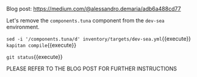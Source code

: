 Blog post: https://medium.com/@alessandro.demaria/adb6a488cd77

Let's remove the `components.tuna` component from the `dev-sea` environment.

`sed -i '/components.tuna/d' inventory/targets/dev-sea.yml`{{execute}}
`kapitan compile`{{execute}}

`git status`{{execute}}


PLEASE REFER TO THE BLOG POST FOR FURTHER INSTRUCTIONS
